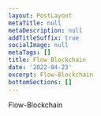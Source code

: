 ```yaml
---
layout: PostLayout
metaTitle: null
metaDescription: null
addTitleSuffix: true
socialImage: null
metaTags: []
title: Flow Blockchain
date: '2022-04-23'
excerpt: Flow-Blockchain
bottomSections: []
---
```

Flow-Blockchain
